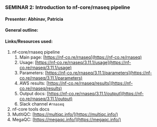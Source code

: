 
### SEMINAR 2: Introduction to nf-core/rnaseq pipeline

 
#### **Presenter: Abhinav, Patricia**

 
#### General outline:[](https://app.clickup.com/37300873/v/dc/13jam9-2128/13jam9-2148?block=block-f78a2869-7593-42ad-909c-94c3645c1233)

  

#### **Links/Resources used:**

1.  nf-core/rnaseq pipeline
    1.  Main page: [https://nf-co.re/rnaseq](https://nf-co.re/rnaseq)
    2.  Usage: [https://nf-co.re/rnaseq/3.11.1/usage](https://nf-co.re/rnaseq/3.11.1/usage)
    3.  Parameters: [https://nf-co.re/rnaseq/3.11.1/parameters](https://nf-co.re/rnaseq/3.11.1/parameters)
    4.  AWS results: [https://nf-co.re/rnaseq/results](https://nf-co.re/rnaseq/results)
    5.  Output docs: [https://nf-co.re/rnaseq/3.11.1/output](https://nf-co.re/rnaseq/3.11.1/output)
    6.  Slack channel `#rnaseq`
2.  nf-core tools docs
3.  MutltiQC: [https://multiqc.info/](https://multiqc.info/)
4.  MegaQC: [https://megaqc.info/](https://megaqc.info/)

  
